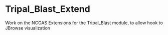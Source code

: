 # Tripal_Blast_Extend
Work on the NCGAS Extensions for the Tripal_Blast module, to allow hook to JBrowse visualization
